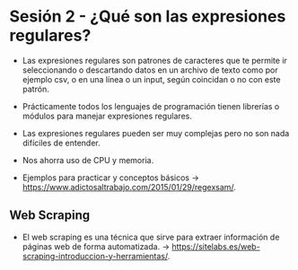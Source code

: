 # Sesión 2 - ¿Qué son las expresiones regulares?

* Las expresiones regulares son patrones de caracteres que te permite ir seleccionando o descartando datos en un archivo de texto como por ejemplo csv, o en una línea o un input, según coincidan o no con este patrón.

* Prácticamente todos los lenguajes de programación tienen librerías o módulos para manejar expresiones regulares.

* Las expresiones regulares pueden ser muy complejas pero no son nada difíciles de entender.

* Nos ahorra uso de CPU  y memoria.

* Ejemplos para practicar y conceptos básicos &rarr; https://www.adictosaltrabajo.com/2015/01/29/regexsam/.

## Web Scraping

* El web scraping es una técnica que sirve para extraer información de páginas web de forma automatizada. &rarr; https://sitelabs.es/web-scraping-introduccion-y-herramientas/.